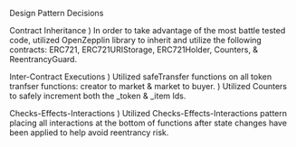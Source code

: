 Design Pattern Decisions

Contract Inheritance
) In order to take advantage of the most battle tested code, utilized OpenZepplin library to inherit and utilize the following contracts: ERC721, ERC721URIStorage, ERC721Holder, Counters, & ReentrancyGuard.

Inter-Contract Executions
) Utilized safeTransfer functions on all token tranfser functions: creator to market & market to buyer.
) Utilized Counters to safely increment both the _token & _item Ids.

Checks-Effects-Interactions
) Utilized Checks-Effects-Interactions pattern placing all interactions at the bottom of functions after state changes have been applied to help avoid reentrancy risk.

